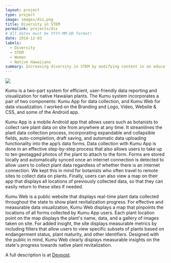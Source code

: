 ```yaml
---
layout: project
type: project
image: images/dis.png
title: Diversity in STEM
permalink: projects/dis
# All dates must be YYYY-MM-DD format!
date: 2018-12-03
labels:
  - Diversity
  - STEM
  - Women
  - Native Hawaiians
summary: Increasing diversity in STEM by modifying content in an educational institution website to appeal to underrepresented groups.
---
```


<div class="ui small rounded images">
  <img class="ui image" src="../images/dis.png">
</div>

Kumu is a two-part system for efficient, user-friendly data reporting and visualization for native Hawaiian plants.
The Kumu system incorporates a pair of two components: Kumu App for data collection, and Kumu Web for data visualization.
I worked on the Branding and Logo, Video, Website & CSS, and some of the Android app.

Kumu App is a mobile Android app that allows users such as botanists to collect rare plant data on site from anywhere at any time. It streamlines the plant data collection process, incorporating expandable and collapsible fields, auto-completion, draft saving, and automatic data uploading functionality into the app’s data forms. Data collection with Kumu App is done in an effective step-by-step process that also allows users to take up to ten geotagged photos of the plant to attach to the form. Forms are stored locally and automatically synced once an internet connection is detected to allow users to collect plant data regardless of whether there is an internet connection. We kept this in mind for botanists who often travel to remote sites to collect data on plants. Finally, users can also view a map on their app that displays all locations of previously collected data, so that they can easily return to these sites if needed.

Kumu Web is a public website that displays real-time plant data collected throughout the state to show plant revitalization progress. For effective and measurable data visualization, Kumu Web displays a map that pinpoints the locations of all forms collected by Kumu App users. Each plant location point on the map displays the plant's name, data, and a gallery of images taken on site. For added insight, the site displays measurable metrics by including filters that allow users to view specific subsets of plants based on endangerment status, plant maturity, and other identifiers. Designed with the public in mind, Kumu Web clearly displays measurable insights on the state's progress towards native plant revitalization.

A full description is at [Devpost](https://devpost.com/software/kumu).



